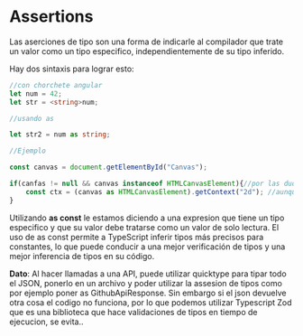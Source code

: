 # Assertions

Las aserciones de tipo son una forma de indicarle al compilador que trate un valor como un tipo especifico, independientemente de su tipo inferido.

Hay dos sintaxis para lograr esto:

```ts
//con chorchete angular
let num = 42;
let str = <string>num;

//usando as

let str2 = num as string;

//Ejemplo

const canvas = document.getElementById("Canvas");

if(canfas != null && canvas instanceof HTMLCanvasElement){//por las dudas que no sea canvas se verifica
	const ctx = (canvas as HTMLCanvasElement).getContext("2d"); //aunque al utilizar instanceof ya sabe que es un HTMLCanvas por lo que lo infiere y no hace falta usar assertions
}
```

Utilizando **as const** le estamos diciendo a una expresion que tiene un tipo especifico y que su valor debe tratarse como un valor de solo lectura. El uso de as const permite a TypeScript inferir tipos más precisos para constantes, lo que puede conducir a una mejor verificación de tipos y una mejor inferencia de tipos en su código.

**Dato**: Al hacer llamadas a una API, puede utilizar quicktype para tipar todo el JSON, ponerlo en un archivo y poder utilizar la assesion de tipos como por ejemplo poner as GithubApiResponse. Sin embargo si el json devuelve otra cosa el codigo no funciona, por lo que podemos utilizar Typescript Zod que es una biblioteca que hace validaciones de tipos en tiempo de ejecucion, se evita..